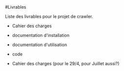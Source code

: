 #Livrables

Liste des livrables pour le projet de crawler.

* Cahier des charges
* documentation d'installation
* documentation d'utilisation
* code

* Cahier des charges (pour le 29/4, pour Juillet aussi?)
